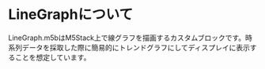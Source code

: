 # LineGraphについて
LineGraph.m5bはM5Stack上で線グラフを描画するカスタムブロックです。時系列データを採取した際に簡易的にトレンドグラフにしてディスプレイに表示することを想定しています。

